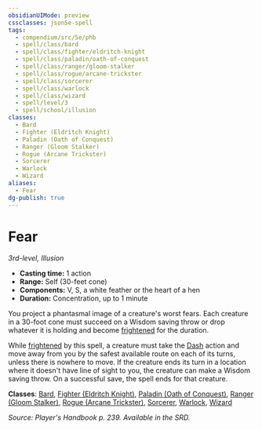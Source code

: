 ```yaml
---
obsidianUIMode: preview
cssclasses: json5e-spell
tags:
  - compendium/src/5e/phb
  - spell/class/bard
  - spell/class/fighter/eldritch-knight
  - spell/class/paladin/oath-of-conquest
  - spell/class/ranger/gloom-stalker
  - spell/class/rogue/arcane-trickster
  - spell/class/sorcerer
  - spell/class/warlock
  - spell/class/wizard
  - spell/level/3
  - spell/school/illusion
classes:
  - Bard
  - Fighter (Eldritch Knight)
  - Paladin (Oath of Conquest)
  - Ranger (Gloom Stalker)
  - Rogue (Arcane Trickster)
  - Sorcerer
  - Warlock
  - Wizard
aliases:
  - Fear
dg-publish: true
---
```

# Fear
*3rd-level, Illusion*  

- **Casting time:** 1 action
- **Range:** Self (30-feet cone)
- **Components:** V, S, a white feather or the heart of a hen
- **Duration:** Concentration, up to 1 minute

You project a phantasmal image of a creature's worst fears. Each creature in a 30-foot cone must succeed on a Wisdom saving throw or drop whatever it is holding and become [frightened](/3-Mechanics/CLI/rules/conditions.md#frightened) for the duration.

While [frightened](/3-Mechanics/CLI/rules/conditions.md#frightened) by this spell, a creature must take the [Dash](/3-Mechanics/CLI/rules/actions.md#Dash) action and move away from you by the safest available route on each of its turns, unless there is nowhere to move. If the creature ends its turn in a location where it doesn't have line of sight to you, the creature can make a Wisdom saving throw. On a successful save, the spell ends for that creature.

**Classes**: [Bard](/Admin/CLI/classes/bard.md), [Fighter (Eldritch Knight)](/Admin/CLI/classes/fighter-eldritch-knight.md), [Paladin (Oath of Conquest)](/Admin/CLI/classes/paladin-oath-of-conquest-xge.md), [Ranger (Gloom Stalker)](/Admin/CLI/classes/ranger-gloom-stalker-xge.md), [Rogue (Arcane Trickster)](/Admin/CLI/classes/rogue-arcane-trickster.md), [Sorcerer](/Admin/CLI/classes/sorcerer.md), [Warlock](/Admin/CLI/classes/warlock.md), [Wizard](/Admin/CLI/classes/wizard.md)

*Source: Player's Handbook p. 239. Available in the SRD.*